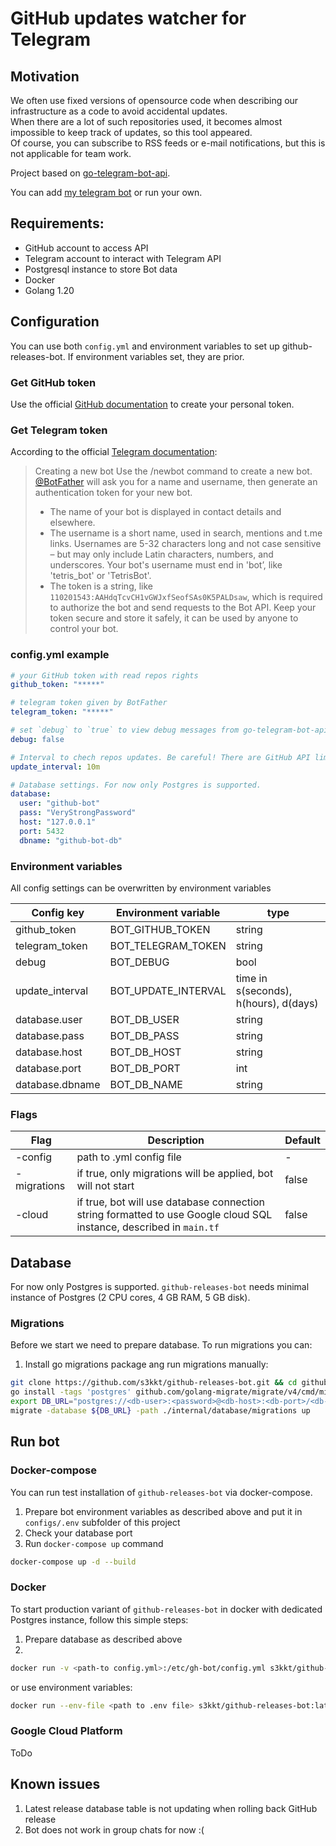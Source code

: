 # GitHub updates watcher for Telegram

## Motivation
We often use fixed versions of opensource code when describing our infrastructure as a code to avoid accidental updates.  
When there are a lot of such repositories used, it becomes almost impossible to keep track of updates, so this tool appeared.  
Of course, you can subscribe to RSS feeds or e-mail notifications, but this is not applicable for team work.

Project based on [go-telegram-bot-api](https://github.com/go-telegram-bot-api/telegram-bot-api).

You can add [my telegram bot](https://t.me/awesome_gh_bot) or run your own.

## Requirements:
- GitHub account to access API
- Telegram account to interact with Telegram API
- Postgresql instance to store Bot data
- Docker
- Golang 1.20

## Configuration
You can use both `config.yml` and environment variables to set up github-releases-bot. If environment variables set, they are prior.

### Get GitHub token
Use the official [GitHub documentation](https://docs.github.com/en/authentication/keeping-your-account-and-data-secure/creating-a-personal-access-token#creating-a-fine-grained-personal-access-token) to create your personal token.

### Get Telegram token
According to the official [Telegram documentation](https://core.telegram.org/bots/features#botfather):
> Creating a new bot
> Use the /newbot command to create a new bot. [@BotFather](https://t.me/botfather) will ask you for a name and username, then generate an authentication token for your new bot.
> - The name of your bot is displayed in contact details and elsewhere.
> - The username is a short name, used in search, mentions and t.me links. Usernames are 5-32 characters long and not case sensitive – but may only include Latin characters, numbers, and underscores. Your bot's username must end in 'bot’, like 'tetris_bot' or 'TetrisBot'.
> - The token is a string, like `110201543:AAHdqTcvCH1vGWJxfSeofSAs0K5PALDsaw`, which is required to authorize the bot and send requests to the Bot API. Keep your token secure and store it safely, it can be used by anyone to control your bot.


### config.yml example
```yaml
# your GitHub token with read repos rights
github_token: "*****"

# telegram token given by BotFather
telegram_token: "*****"

# set `debug` to `true` to view debug messages from go-telegram-bot-api
debug: false

# Interval to chech repos updates. Be careful! There are GitHub API limitations in 5000 requests per hour.
update_interval: 10m

# Database settings. For now only Postgres is supported.
database:
  user: "github-bot"
  pass: "VeryStrongPassword"
  host: "127.0.0.1"
  port: 5432
  dbname: "github-bot-db"
```

### Environment variables
All config settings can be overwritten by environment variables

| Config key       | Environment variable | type                                  |
|------------------|----------------------|---------------------------------------|
| github_token     | BOT_GITHUB_TOKEN     | string                                |
| telegram_token   | BOT_TELEGRAM_TOKEN   | string                                |
| debug            | BOT_DEBUG            | bool                                  |
| update_interval  | BOT_UPDATE_INTERVAL  | time in s(seconds), h(hours), d(days) |
| database.user    | BOT_DB_USER          | string                                |
| database.pass    | BOT_DB_PASS          | string                                |
| database.host    | BOT_DB_HOST          | string                                |
| database.port    | BOT_DB_PORT          | int                                   |
| database.dbname  | BOT_DB_NAME          | string                                |


### Flags

| Flag        | Description                                                                                                           | Default | 
|-------------|-----------------------------------------------------------------------------------------------------------------------|---------|
| -config     | path to .yml config file                                                                                              | -       |
| -migrations | if true, only migrations will be applied, bot will not start                                                          | false   |
| -cloud      | if true, bot will use database connection string formatted to use Google cloud SQL instance, described in `main.tf`   | false   |


## Database
For now only Postgres is supported.
`github-releases-bot` needs minimal instance of Postgres (2 CPU cores, 4 GB RAM, 5 GB disk).

### Migrations
Before we start we need to prepare database. To run migrations you can:
1. Install go migrations package ang run migrations manually:
```bash
git clone https://github.com/s3kkt/github-releases-bot.git && cd github-releases-bot
go install -tags 'postgres' github.com/golang-migrate/migrate/v4/cmd/migrate@latest
export DB_URL="postgres://<db-user>:<password>@<db-host>:<db-port>/<db-name>?sslmode=disable"
migrate -database ${DB_URL} -path ./internal/database/migrations up
```

## Run bot

### Docker-compose
You can run test installation of `github-releases-bot` via docker-compose.
1. Prepare bot environment variables as described above and put it in `configs/.env` subfolder of this project
2. Check your database port
3. Run `docker-compose up` command

```bash
docker-compose up -d --build
```

### Docker
To start production variant of `github-releases-bot` in docker with dedicated Postgres instance, follow this simple steps:
1. Prepare database as described above
2. 

```bash
docker run -v <path-to config.yml>:/etc/gh-bot/config.yml s3kkt/github-releases-bot:latest -config="/etc/gh-bot/config.yml"
```

or use environment variables:
```bash
docker run --env-file <path to .env file> s3kkt/github-releases-bot:latest
```

### Google Cloud Platform
ToDo

## Known issues
1. Latest release database table is not updating when rolling back GitHub release
2. Bot does not work in group chats for now :(